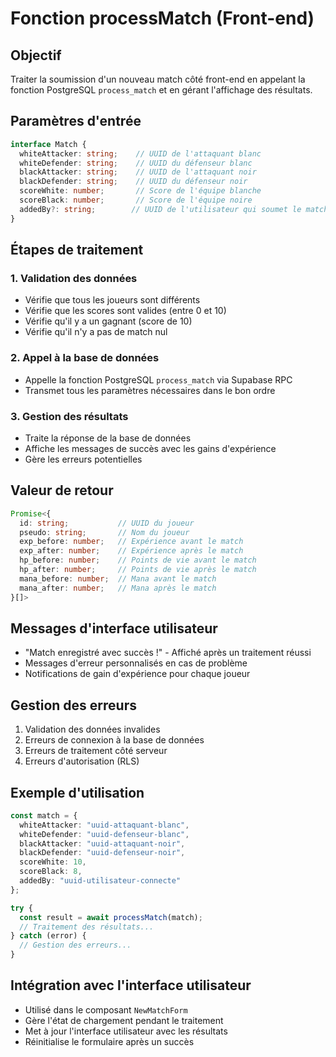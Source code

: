 # Fonction processMatch (Front-end)

## Objectif
Traiter la soumission d'un nouveau match côté front-end en appelant la fonction PostgreSQL `process_match` et en gérant l'affichage des résultats.

## Paramètres d'entrée
```typescript
interface Match {
  whiteAttacker: string;    // UUID de l'attaquant blanc
  whiteDefender: string;    // UUID du défenseur blanc
  blackAttacker: string;    // UUID de l'attaquant noir
  blackDefender: string;    // UUID du défenseur noir
  scoreWhite: number;       // Score de l'équipe blanche
  scoreBlack: number;       // Score de l'équipe noire
  addedBy?: string;        // UUID de l'utilisateur qui soumet le match (optionnel)
}
```

## Étapes de traitement

### 1. Validation des données
- Vérifie que tous les joueurs sont différents
- Vérifie que les scores sont valides (entre 0 et 10)
- Vérifie qu'il y a un gagnant (score de 10)
- Vérifie qu'il n'y a pas de match nul

### 2. Appel à la base de données
- Appelle la fonction PostgreSQL `process_match` via Supabase RPC
- Transmet tous les paramètres nécessaires dans le bon ordre

### 3. Gestion des résultats
- Traite la réponse de la base de données
- Affiche les messages de succès avec les gains d'expérience
- Gère les erreurs potentielles

## Valeur de retour
```typescript
Promise<{
  id: string;           // UUID du joueur
  pseudo: string;       // Nom du joueur
  exp_before: number;   // Expérience avant le match
  exp_after: number;    // Expérience après le match
  hp_before: number;    // Points de vie avant le match
  hp_after: number;     // Points de vie après le match
  mana_before: number;  // Mana avant le match
  mana_after: number;   // Mana après le match
}[]>
```

## Messages d'interface utilisateur
- "Match enregistré avec succès !" - Affiché après un traitement réussi
- Messages d'erreur personnalisés en cas de problème
- Notifications de gain d'expérience pour chaque joueur

## Gestion des erreurs
1. Validation des données invalides
2. Erreurs de connexion à la base de données
3. Erreurs de traitement côté serveur
4. Erreurs d'autorisation (RLS)

## Exemple d'utilisation
```typescript
const match = {
  whiteAttacker: "uuid-attaquant-blanc",
  whiteDefender: "uuid-defenseur-blanc",
  blackAttacker: "uuid-attaquant-noir",
  blackDefender: "uuid-defenseur-noir",
  scoreWhite: 10,
  scoreBlack: 8,
  addedBy: "uuid-utilisateur-connecte"
};

try {
  const result = await processMatch(match);
  // Traitement des résultats...
} catch (error) {
  // Gestion des erreurs...
}
```

## Intégration avec l'interface utilisateur
- Utilisé dans le composant `NewMatchForm`
- Gère l'état de chargement pendant le traitement
- Met à jour l'interface utilisateur avec les résultats
- Réinitialise le formulaire après un succès 